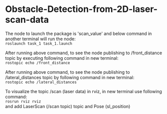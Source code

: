 # Obstacle-Detection-from-2D-laser-scan-data

The node to launch the package is 'scan_value' and below command in another terminal will run the node:<br />
`roslaunch task_1 task_1.launch`

After running above command, to see the node publishing to /front_distance topic by executing following command in new terminal:<br />
`rostopic echo /front_distance`

After running above command, to see the node publishing to /lateral_distances topic by following command in new terminal:<br />
`rostopic echo /lateral_distances`

To visualize the topic /scan (laser data) in rviz, in new terminal use following command:<br />
`rosrun rviz rviz`<br />
and add LaserScan (/scan topic) topic and Pose (sl_position)
